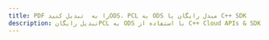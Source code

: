 ---title: PDF را به  تبدیل کنیدODS، PCL به ODS مبدل رایگان یا C++ SDKdescription: تبدیل رایگانPCL به ODS با استفاده از C++ Cloud APIs & SDK همچنین اسناد PDF را در Cloud ایجاد، ویرایش و رندر کنید.---
